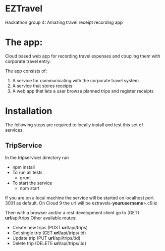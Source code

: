 # EZTravel
Hackathon group 4: Amazing travel receipt recording app

The app:
========
Cloud based web app for recording travel expenses and coupling them with corporate travel entry.

The app consists of:
1. A service for communicating with the corporate travel system
1. A service that stores receipts
1. A web app that lets a user browse planned trips and register receipts

Installation
============
The following steps are required to locally install and test this set of services.

TripService
-----------
In the tripservice/ directory run
  * npm install
  * To run all tests
    * grunt
  * To start the service
    * npm start

If you are on a local machine the service will be started on localhost port 3001 as default.
On Cloud 9 the url will be eztravels-__yourusername__>.c9.io

Then with a browser and/or a rest development client go to (GET) __url__/api/trips
Other available routes:
  * Create new trips (POST __url__/api/trips)
  * Get single trip (GET __url__/api/trips/:id)
  * Update trip (PUT __url__/api/trips/:id)
  * Delete trip (DELETE __url__/api/trips/:id)

